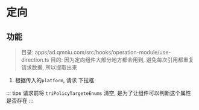 # 定向

## 功能
> 目录: apps/ad.qmniu.com/src/hooks/operation-module/use-direction.ts
目的: 因为定向组件大部分地方都会用到, 避免每次引用都重复请求数据, 所以提取出来

1. 根据传入的`platform`, 请求 下拉框

::: tips
请求前将 `triPolicyTargeteEnums` 清空, 是为了让组件可以判断这个属性是否存在
:::